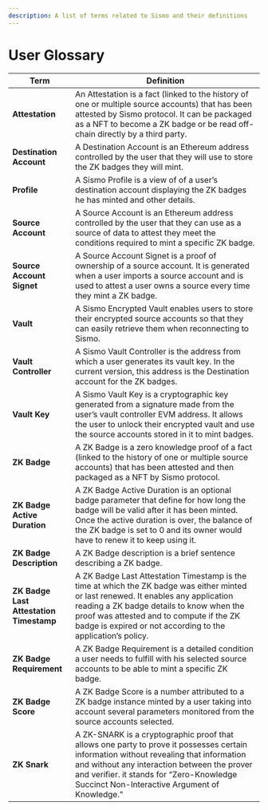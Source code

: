 ```yaml
---
description: A list of terms related to Sismo and their definitions
---
```


# User Glossary

| Term                                                                             | Definition                                                                                                                                                                                                                                                                                   |
| -------------------------------------------------------------------------------- | -------------------------------------------------------------------------------------------------------------------------------------------------------------------------------------------------------------------------------------------------------------------------------------------- |
| **Attestation**                                                                  | An Attestation is a fact (linked to the history of one or multiple source accounts) that has been attested by Sismo protocol. It can be packaged as a NFT to become a ZK badge or be read off-chain directly by a third party.                                                               |
| **Destination Account**                                                          | A Destination Account is an Ethereum address controlled by the user that they will use to store the ZK badges they will mint.                                                                                                                                                                |
| **Profile**                                                                      | A Sismo Profile is a view of of a user’s destination account displaying the ZK badges he has minted and other details.                                                                                                                                                                       |
| **Source Account**                                                               | A Source Account is an Ethereum address controlled by the user that they can use as a source of data to attest they meet the conditions required to mint a specific ZK badge.                                                                                                                |
| **Source Account Signet**                                                        | A Source Account Signet is a proof of ownership of a source account. It is generated when a user imports a source account and is used to attest a user owns a source every time they mint a ZK badge.                                                                                        |
| **Vault**                                                                        | A Sismo Encrypted Vault enables users to store their encrypted source accounts so that they can easily retrieve them when reconnecting to Sismo.                                                                                                                                             |
| **Vault Controller**                                                             | A Sismo Vault Controller is the address from which a user generates its vault key. In the current version, this address is the Destination account for the ZK badges.                                                                                                                        |
| **Vault Key**                                                                    | A Sismo Vault Key is a cryptographic key generated from a signature made from the user’s vault controller EVM address. It allows the user to unlock their encrypted vault and use the source accounts stored in it to mint badges.                                                           |
| **ZK Badge**                                                                     | A ZK Badge is a zero knowledge proof of a fact (linked to the history of one or multiple source accounts) that has been attested and then packaged as a NFT by Sismo protocol.                                                                                                               |
| <p><strong>ZK Badge</strong> <br><strong>Active Duration</strong></p>            | A ZK Badge Active Duration is an optional badge parameter that define for how long the badge will be valid after it has been minted. Once the active duration is over, the balance of the ZK badge is set to 0 and its owner would have to renew it to keep using it.                        |
| **ZK Badge Description**                                                         | A ZK Badge description is a brief sentence describing a ZK badge.                                                                                                                                                                                                                            |
| <p><strong>ZK Badge Last</strong> <br><strong>Attestation Timestamp</strong></p> | A ZK Badge Last Attestation Timestamp is the time at which the ZK badge was either minted or last renewed. It enables any application reading a ZK badge details to know when the proof was attested and to compute if the ZK badge is expired or not according to the application’s policy. |
| **ZK Badge Requirement**                                                         | A ZK Badge Requirement is a detailed condition a user needs to fulfill with his selected source accounts to be able to mint a specific ZK badge.                                                                                                                                             |
| **ZK Badge Score**                                                               | A ZK Badge Score is a number attributed to a ZK badge instance minted by a user taking into account several parameters monitored from the source accounts selected.                                                                                                                          |
| **ZK Snark**                                                                     | A ZK-SNARK is a cryptographic proof that allows one party to prove it possesses certain information without revealing that information and without any interaction between the prover and verifier. it stands for “Zero-Knowledge Succinct Non-Interactive Argument of Knowledge.”           |

